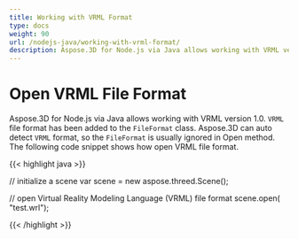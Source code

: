 ```yaml
---
title: Working with VRML Format
type: docs
weight: 90
url: /nodejs-java/working-with-vrml-format/
description: Aspose.3D for Node.js via Java allows working with VRML version 1.0. VRML file format has been added to the FileFormat class. Aspose.3D can auto detect VRML format, so the FileFormat is usually ignored in Open method.
---
```


# **Open VRML File Format**
Aspose.3D for Node.js via Java allows working with VRML version 1.0. `VRML` file format has been added to the `FileFormat` class. Aspose.3D can auto detect `VRML` format, so the `FileFormat` is usually ignored in Open method. The following code snippet shows how open VRML file format.

{{< highlight java >}}

// initialize a scene
var scene = new aspose.threed.Scene();

// open Virtual Reality Modeling Language (VRML) file format
scene.open( "test.wrl");

{{< /highlight >}}
